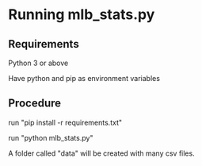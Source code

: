 # Running mlb_stats.py

## Requirements

Python 3 or above

Have python and pip as environment variables

## Procedure

run "pip install -r requirements.txt"

run "python mlb_stats.py"

A folder called "data" will be created with many csv files.
